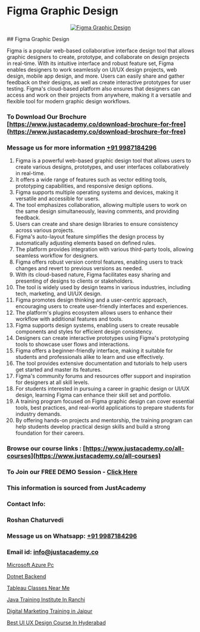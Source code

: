 # Figma Graphic Design

<p align="center">
  <a href="https://justacademy.co/course-detail/figma-training">
    <img src="https://justacademy.co/storage2/course_image/1677062509_course_image.webp" alt="Figma Graphic Design">
  </a>
</p>
## Figma Graphic Design

Figma is a popular web-based collaborative interface design tool that allows graphic designers to create, prototype, and collaborate on design projects in real-time. With its intuitive interface and robust feature set, Figma enables designers to work seamlessly on UI/UX design projects, web design, mobile app design, and more. Users can easily share and gather feedback on their designs, as well as create interactive prototypes for user testing. Figma's cloud-based platform also ensures that designers can access and work on their projects from anywhere, making it a versatile and flexible tool for modern graphic design workflows.
### To Download Our Brochure [https://www.justacademy.co/download-brochure-for-free](https://www.justacademy.co/download-brochure-for-free)
### Message us for more information [+91 9987184296](https://api.whatsapp.com/send?phone=919987184296)
1) Figma is a powerful web-based graphic design tool that allows users to create various designs, prototypes, and user interfaces collaboratively in real-time.
2) It offers a wide range of features such as vector editing tools, prototyping capabilities, and responsive design options.
3) Figma supports multiple operating systems and devices, making it versatile and accessible for users.
4) The tool emphasizes collaboration, allowing multiple users to work on the same design simultaneously, leaving comments, and providing feedback.
5) Users can create and share design libraries to ensure consistency across various projects.
6) Figma's auto-layout feature simplifies the design process by automatically adjusting elements based on defined rules.
7) The platform provides integration with various third-party tools, allowing seamless workflow for designers.
8) Figma offers robust version control features, enabling users to track changes and revert to previous versions as needed.
9) With its cloud-based nature, Figma facilitates easy sharing and presenting of designs to clients or stakeholders.
10) The tool is widely used by design teams in various industries, including tech, marketing, and UI/UX design.
11) Figma promotes design thinking and a user-centric approach, encouraging users to create user-friendly interfaces and experiences.
12) The platform's plugins ecosystem allows users to enhance their workflow with additional features and tools.
13) Figma supports design systems, enabling users to create reusable components and styles for efficient design consistency.
14) Designers can create interactive prototypes using Figma's prototyping tools to showcase user flows and interactions.
15) Figma offers a beginner-friendly interface, making it suitable for students and professionals alike to learn and use effectively.
16) The tool provides extensive documentation and tutorials to help users get started and master its features.
17) Figma's community forums and resources offer support and inspiration for designers at all skill levels.
18) For students interested in pursuing a career in graphic design or UI/UX design, learning Figma can enhance their skill set and portfolio.
19) A training program focused on Figma graphic design can cover essential tools, best practices, and real-world applications to prepare students for industry demands.
20) By offering hands-on projects and mentorship, the training program can help students develop practical design skills and build a strong foundation for their careers.

### Browse our course links : [https://www.justacademy.co/all-courses](https://www.justacademy.co/all-courses) 
### To Join our FREE DEMO Session - [Click Here](https://www.justacademy.co/register-for-course-demo)


### This information is sourced from JustAcademy
### Contact Info:
### Roshan Chaturvedi
### Message us on Whatsapp: [+91 9987184296](https://api.whatsapp.com/send?phone=919987184296)
### Email id: [info@justacademy.co](mailto:info@justacademy.co)
                
[Microsoft Azure Pc](https://www.linkedin.com/pulse/microsoft-azure-pc-justacademy-sunnyvale-c3iuc?trackingId=H%2Fuo4p89yF6VXh%2B2Igy48A%3D%3D&lipi=urn%3Ali%3Apage%3Ad_flagship3_company_admin%3BJVVM%2Fef%2BR3WBKPYq3pagGw%3D%3D)

[Dotnet Backend](https://www.linkedin.com/pulse/dotnet-backend-justacademy-san-jose-mfvnf?trackingId=2S6GHAuQHY6qAgLZT9w5Dw%3D%3D&lipi=urn%3Ali%3Apage%3Ad_flagship3_company_admin%3BfImeOsNpR2eB0vaAt1OrTg%3D%3D)

[Tableau Classes Near Me](https://medium.com/@shivamja27/tableau-classes-near-me-e4609461b8c2)

[Java Training Institute In Ranchi](https://medium.com/@shivamja27/java-training-institute-in-ranchi-b4b0b964badf)

[Digital Marketing Training in Jaipur](https://justacademyin.github.io/justacademy/digital-marketing-training-in-jaipur)

[Best UI UX Design Course In Hyderabad](https://justacademyin.github.io/justacademy/best-ui-ux-design-course-in-hyderabad)

